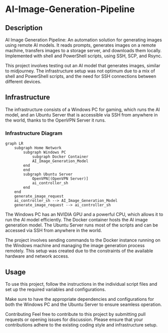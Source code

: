 # AI-Image-Generation-Pipeline

## Description

AI Image Generation Pipeline: An automation solution for generating images using remote AI models. It reads prompts, generates images on a remote machine, transfers images to a storage server, and downloads them locally. Implemented with shell and PowerShell scripts, using SSH, SCP, and Rsync.

This project involves testing out an AI model that generates images, similar to midjourney. The infrastructure setup was not optimum due to a mix of shell and PowerShell scripts, and the need for SSH connections between different devices.

## Infrastructure

The infrastructure consists of a Windows PC for gaming, which runs the AI model, and an Ubuntu Server that is accessible via SSH from anywhere in the world, thanks to the OpenVPN Server it runs.

### Infrastructure Diagram

```mermaid
graph LR
    subgraph Home Network
        subgraph Windows PC
            subgraph Docker Container 
            AI_Image_Generation_Model
        end
        end
        subgraph Ubuntu Server
            OpenVPN[(OpenVPN Server)]
            ai_controller_sh
        end
    end
    generate_image_request
    ai_controller_sh --> AI_Image_Generation_Model
    generate_image_request --> ai_controller_sh
```
The Windows PC has an NVIDIA GPU and a powerful CPU, which allows it to run the AI model efficiently. The Docker container hosts the AI image generation model. The Ubuntu Server runs most of the scripts and can be accessed via SSH from anywhere in the world.

The project involves sending commands to the Docker instance running on the Windows machine and managing the image generation process remotely. This setup was created due to the constraints of the available hardware and network access.

## Usage
To use this project, follow the instructions in the individual script files and set up the required variables and configurations.

Make sure to have the appropriate dependencies and configurations for both the Windows PC and the Ubuntu Server to ensure seamless operation.

Contributing
Feel free to contribute to this project by submitting pull requests or opening issues for discussion. Please ensure that your contributions adhere to the existing coding style and infrastructure setup.
